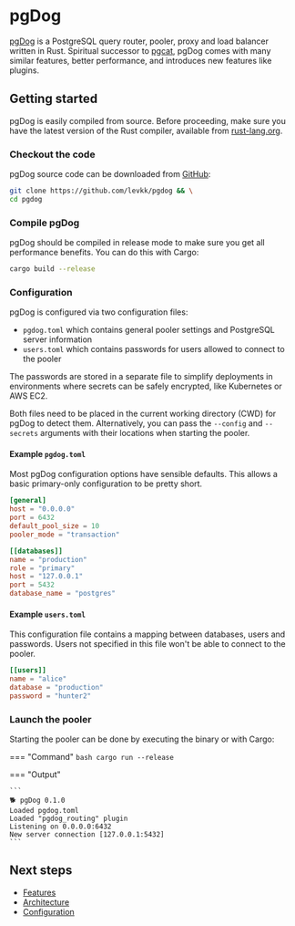 # pgDog

[pgDog](https://github.com/levkk/pgdog) is a PostgreSQL query router, pooler, proxy and load balancer written in Rust. Spiritual successor to
[pgcat](https://github.com/levkk/pgcat), pgDog comes with many similar features, better performance,
 and introduces new features like plugins.

## Getting started

pgDog is easily compiled from source. Before proceeding, make sure you have the latest version of the Rust
compiler, available from [rust-lang.org](https://rust-lang.org).

### Checkout the code

pgDog source code can be downloaded from [GitHub](https://github.com/levkk/pgdog):

```bash
git clone https://github.com/levkk/pgdog && \
cd pgdog
```

### Compile pgDog

pgDog should be compiled in release mode to make sure you get all performance benefits. You can do this with Cargo:

```bash
cargo build --release
```

### Configuration

pgDog is configured via two configuration files:

* `pgdog.toml` which contains general pooler settings and PostgreSQL server information
* `users.toml` which contains passwords for users allowed to connect to the pooler

The passwords are stored in a separate file to simplify deployments in environments where
secrets can be safely encrypted, like Kubernetes or AWS EC2.

Both files need to be placed in the current working directory (CWD) for pgDog to detect them. Alternatively,
you can pass the `--config` and `--secrets` arguments with their locations when starting the pooler.

#### Example `pgdog.toml`

Most pgDog configuration options have sensible defaults. This allows a basic primary-only configuration to be pretty short.

```toml
[general]
host = "0.0.0.0"
port = 6432
default_pool_size = 10
pooler_mode = "transaction"

[[databases]]
name = "production"
role = "primary"
host = "127.0.0.1"
port = 5432
database_name = "postgres" 
```

#### Example `users.toml`

This configuration file contains a mapping between databases, users and passwords. Users not specified in this file
won't be able to connect to the pooler.

```toml
[[users]]
name = "alice"
database = "production"
password = "hunter2"
```

### Launch the pooler

Starting the pooler can be done by executing the binary or with Cargo:


=== "Command"
    ```bash
    cargo run --release
    ```

=== "Output"

    ```
    🐕 pgDog 0.1.0
    Loaded pgdog.toml
    Loaded "pgdog_routing" plugin
    Listening on 0.0.0.0:6432
    New server connection [127.0.0.1:5432]
    ```

## Next steps

* [Features](features/index.md)
* [Architecture](architecture/index.md)
* [Configuration](configuration/index.md)

